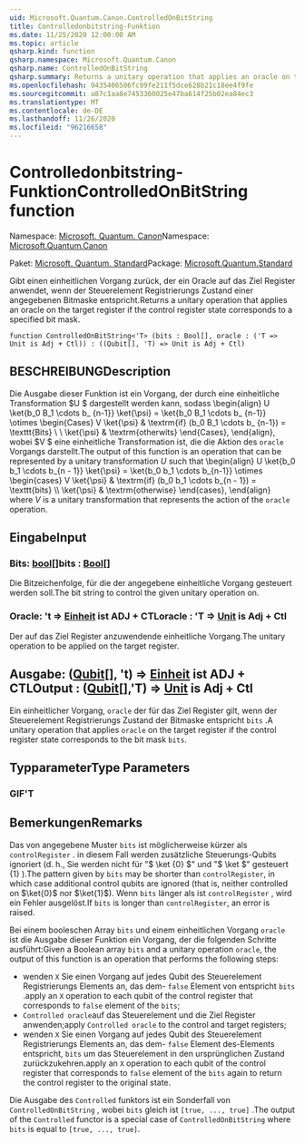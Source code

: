 ```yaml
---
uid: Microsoft.Quantum.Canon.ControlledOnBitString
title: Controlledonbitstring-Funktion
ms.date: 11/25/2020 12:00:00 AM
ms.topic: article
qsharp.kind: function
qsharp.namespace: Microsoft.Quantum.Canon
qsharp.name: ControlledOnBitString
qsharp.summary: Returns a unitary operation that applies an oracle on the target register if the control register state corresponds to a specified bit mask.
ms.openlocfilehash: 9435406506fc99fe211f5dce628b21c18ee4f9fe
ms.sourcegitcommit: a87c1aa8e7453360025e47ba614f25b02ea84ec3
ms.translationtype: MT
ms.contentlocale: de-DE
ms.lasthandoff: 11/26/2020
ms.locfileid: "96216658"
---
```

# <a name="controlledonbitstring-function"></a><span data-ttu-id="8fc73-102">Controlledonbitstring-Funktion</span><span class="sxs-lookup"><span data-stu-id="8fc73-102">ControlledOnBitString function</span></span>

<span data-ttu-id="8fc73-103">Namespace: [Microsoft. Quantum. Canon](xref:Microsoft.Quantum.Canon)</span><span class="sxs-lookup"><span data-stu-id="8fc73-103">Namespace: [Microsoft.Quantum.Canon](xref:Microsoft.Quantum.Canon)</span></span>

<span data-ttu-id="8fc73-104">Paket: [Microsoft. Quantum. Standard](https://nuget.org/packages/Microsoft.Quantum.Standard)</span><span class="sxs-lookup"><span data-stu-id="8fc73-104">Package: [Microsoft.Quantum.Standard](https://nuget.org/packages/Microsoft.Quantum.Standard)</span></span>


<span data-ttu-id="8fc73-105">Gibt einen einheitlichen Vorgang zurück, der ein Oracle auf das Ziel Register anwendet, wenn der Steuerelement Registrierungs Zustand einer angegebenen Bitmaske entspricht.</span><span class="sxs-lookup"><span data-stu-id="8fc73-105">Returns a unitary operation that applies an oracle on the target register if the control register state corresponds to a specified bit mask.</span></span>

```qsharp
function ControlledOnBitString<'T> (bits : Bool[], oracle : ('T => Unit is Adj + Ctl)) : ((Qubit[], 'T) => Unit is Adj + Ctl)
```


## <a name="description"></a><span data-ttu-id="8fc73-106">BESCHREIBUNG</span><span class="sxs-lookup"><span data-stu-id="8fc73-106">Description</span></span>

<span data-ttu-id="8fc73-107">Die Ausgabe dieser Funktion ist ein Vorgang, der durch eine einheitliche Transformation $U $ dargestellt werden kann, sodass \begin{align} U \ket{b_0 B_1 \cdots b_ {n-1}} \ket{\psi} = \ket{b_0 B_1 \cdots b_ {n-1}} \otimes \begin{Cases} V \ket{\psi} & \textrm{if} (b_0 B_1 \cdots b_ {n-1}) = \texttt{Bits} \\ \\ \ket{\psi} & \textrm{otherwits} \end{Cases}, \end{align}, wobei $V $ eine einheitliche Transformation ist, die die Aktion des `oracle` Vorgangs darstellt.</span><span class="sxs-lookup"><span data-stu-id="8fc73-107">The output of this function is an operation that can be represented by a unitary transformation $U$ such that \begin{align} U \ket{b_0 b_1 \cdots b_{n - 1}} \ket{\psi} = \ket{b_0 b_1 \cdots b_{n-1}} \otimes \begin{cases} V \ket{\psi} & \textrm{if} (b_0 b_1 \cdots b_{n - 1}) = \texttt{bits} \\\\ \ket{\psi} & \textrm{otherwise} \end{cases}, \end{align} where $V$ is a unitary transformation that represents the action of the `oracle` operation.</span></span>

## <a name="input"></a><span data-ttu-id="8fc73-108">Eingabe</span><span class="sxs-lookup"><span data-stu-id="8fc73-108">Input</span></span>

### <a name="bits--bool"></a><span data-ttu-id="8fc73-109">Bits: [bool](xref:microsoft.quantum.lang-ref.bool)[]</span><span class="sxs-lookup"><span data-stu-id="8fc73-109">bits : [Bool](xref:microsoft.quantum.lang-ref.bool)[]</span></span>

<span data-ttu-id="8fc73-110">Die Bitzeichenfolge, für die der angegebene einheitliche Vorgang gesteuert werden soll.</span><span class="sxs-lookup"><span data-stu-id="8fc73-110">The bit string to control the given unitary operation on.</span></span>


### <a name="oracle--t--unit--is-adj--ctl"></a><span data-ttu-id="8fc73-111">Oracle: 't => [Einheit](xref:microsoft.quantum.lang-ref.unit)  ist ADJ + CTL</span><span class="sxs-lookup"><span data-stu-id="8fc73-111">oracle : 'T => [Unit](xref:microsoft.quantum.lang-ref.unit)  is Adj + Ctl</span></span>

<span data-ttu-id="8fc73-112">Der auf das Ziel Register anzuwendende einheitliche Vorgang.</span><span class="sxs-lookup"><span data-stu-id="8fc73-112">The unitary operation to be applied on the target register.</span></span>



## <a name="output--qubitt--unit--is-adj--ctl"></a><span data-ttu-id="8fc73-113">Ausgabe: ([Qubit](xref:microsoft.quantum.lang-ref.qubit)[], 't) => [Einheit](xref:microsoft.quantum.lang-ref.unit)  ist ADJ + CTL</span><span class="sxs-lookup"><span data-stu-id="8fc73-113">Output : ([Qubit](xref:microsoft.quantum.lang-ref.qubit)[],'T) => [Unit](xref:microsoft.quantum.lang-ref.unit)  is Adj + Ctl</span></span>

<span data-ttu-id="8fc73-114">Ein einheitlicher Vorgang, `oracle` der für das Ziel Register gilt, wenn der Steuerelement Registrierungs Zustand der Bitmaske entspricht `bits` .</span><span class="sxs-lookup"><span data-stu-id="8fc73-114">A unitary operation that applies `oracle` on the target register if the control register state corresponds to the bit mask `bits`.</span></span>

## <a name="type-parameters"></a><span data-ttu-id="8fc73-115">Typparameter</span><span class="sxs-lookup"><span data-stu-id="8fc73-115">Type Parameters</span></span>

### <a name="t"></a><span data-ttu-id="8fc73-116">GIF</span><span class="sxs-lookup"><span data-stu-id="8fc73-116">'T</span></span>



## <a name="remarks"></a><span data-ttu-id="8fc73-117">Bemerkungen</span><span class="sxs-lookup"><span data-stu-id="8fc73-117">Remarks</span></span>

<span data-ttu-id="8fc73-118">Das von angegebene Muster `bits` ist möglicherweise kürzer als `controlRegister` . in diesem Fall werden zusätzliche Steuerungs-Qubits ignoriert (d. h., Sie werden nicht für "$ \ket {0} $" und "$ \ket $" gesteuert {1} ).</span><span class="sxs-lookup"><span data-stu-id="8fc73-118">The pattern given by `bits` may be shorter than `controlRegister`, in which case additional control qubits are ignored (that is, neither controlled on $\ket{0}$ nor $\ket{1}$).</span></span>
<span data-ttu-id="8fc73-119">Wenn `bits` länger als ist `controlRegister` , wird ein Fehler ausgelöst.</span><span class="sxs-lookup"><span data-stu-id="8fc73-119">If `bits` is longer than `controlRegister`, an error is raised.</span></span>

<span data-ttu-id="8fc73-120">Bei einem booleschen Array `bits` und einem einheitlichen Vorgang `oracle` ist die Ausgabe dieser Funktion ein Vorgang, der die folgenden Schritte ausführt:</span><span class="sxs-lookup"><span data-stu-id="8fc73-120">Given a Boolean array `bits` and a unitary operation `oracle`, the output of this function is an operation that performs the following steps:</span></span>

* <span data-ttu-id="8fc73-121">wenden `X` Sie einen Vorgang auf jedes Qubit des Steuerelement Registrierungs Elements an, das dem- `false` Element von entspricht `bits` .</span><span class="sxs-lookup"><span data-stu-id="8fc73-121">apply an `X` operation to each qubit of the control register that corresponds to `false` element of the `bits`;</span></span>
* <span data-ttu-id="8fc73-122">`Controlled oracle`auf das Steuerelement und die Ziel Register anwenden;</span><span class="sxs-lookup"><span data-stu-id="8fc73-122">apply `Controlled oracle` to the control and target registers;</span></span>
* <span data-ttu-id="8fc73-123">wenden `X` Sie einen Vorgang auf jedes Qubit des Steuerelement Registrierungs Elements an, das dem- `false` Element des-Elements entspricht, `bits` um das Steuerelement in den ursprünglichen Zustand zurückzukehren.</span><span class="sxs-lookup"><span data-stu-id="8fc73-123">apply an `X` operation to each qubit of the control register that corresponds to `false` element of the `bits` again to return the control register to the original state.</span></span>

<span data-ttu-id="8fc73-124">Die Ausgabe des `Controlled` funktors ist ein Sonderfall von `ControlledOnBitString` , wobei `bits` gleich ist `[true, ..., true]` .</span><span class="sxs-lookup"><span data-stu-id="8fc73-124">The output of the `Controlled` functor is a special case of `ControlledOnBitString` where `bits` is equal to `[true, ..., true]`.</span></span>